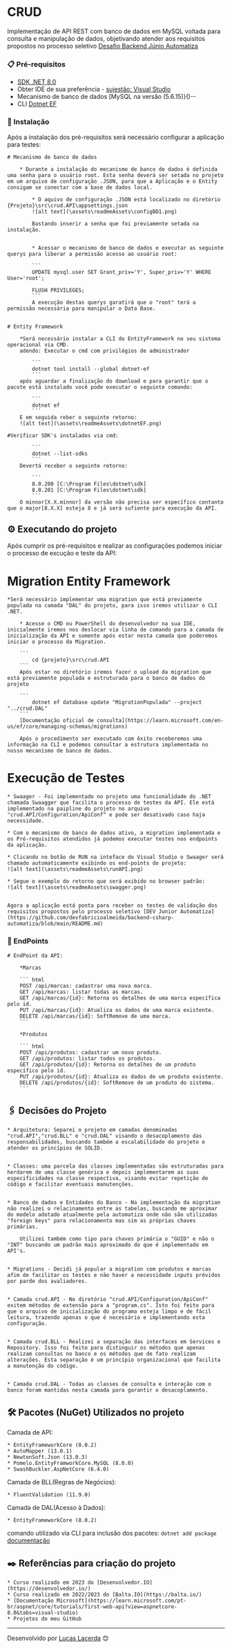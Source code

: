 # CRUD

Implementação de API REST com banco de dados em MySQL voltada para consulta e manipulação de dados, objetivando atender aos requisitos propostos no processo seletivo [Desafio Backend Júnio Automatiza](https://github.com/devfabricioalmeida/backend-csharp-automatiza/blob/main/README.md)

### 📋 Pré-requisitos

* [SDK .NET 8.0](https://dotnet.microsoft.com/en-us/download)
* Obter IDE de sua preferência - [sujestão: Visual Studio](https://visualstudio.microsoft.com/pt-br/downloads/) 
* Mecanismo de banco de dados [MySQL na versão (5.6.15)}()--
* CLI [Dotnet EF](https://learn.microsoft.com/pt-br/ef/core/get-started/overview/install) 


### 🔧 Instalação

Após a instalação dos pré-requisitos será necessário configurar a aplicação para testes:

    # Mecanismo de banco de dados
    
        * Durante a instalação do mecanismo de banco de dados é definida uma senha para o usuário root. Esta senha deverá ser setada no projeto em um arquivo de configuração .JSON, para que a Aplicação e o Entity consigam se conectar com a base de dados local.

            * O aquivo de configuração .JSON está localizado no diretório {Projeto}\src\crud.API\appsettings.json
            ![alt text](\assets\readmeAssets\configBD1.png)
            
            Bastando inserir a senha que foi previamente setada na instalação.

            
            * Acessar o mecanismo de banco de dados e executar as seguinte querys para liberar a permissão acesso ao usuário root:

            ```
            UPDATE mysql.user SET Grant_priv='Y', Super_priv='Y' WHERE User='root';

            FLUSH PRIVILEGES;
            ```  
            A execução destas querys garatirá que o "root" terá a permissão necessária para manipular o Data Base.


    # Entity Framework
    
        *Será necessário instalar a CLI do EntityFramework no seu sistema operacional via CMD. 
        adendo: Executar o cmd com privilégios de administrador

            ```
            dotnet tool install --global dotnet-ef
            ```  
        após aguardar a finalização do download e para garantir que o pacote está instalado você pode executar o seguinte comando:

            ```
            dotnet ef
            ```  
        E em seguida reber o seguinte retorno:
        ![alt text](\assets\readmeAssets\dotnetEF.png)

    #Verificar SDK's instalados via cmd:

            ```
            dotnet --list-sdks
            ```  
        Devertá receber o seguinte retorno:

            ```
            8.0.200 [C:\Program Files\dotnet\sdk]
            8.0.201 [C:\Program Files\dotnet\sdk]
            ``` 
        O minnor[X.X.minnor] da versão não precisa ser específico contanto que o major[8.X.X] esteja 8 e já será sufiente para execução da API.



## ⚙️ Executando do projeto

Após cumprir os pré-requisitos e realizar as configurações podemos iniciar o processo de excução e teste da API: 

# Migration Entity Framework
    
    *Será necessário implementar uma migration que está previamente populada na camada "DAL" do projeto, para isso iremos utilizar o CLI .NET.
    
        * Acesse o CMD ou PowerShell do desenvolvedor na sua IDE, inicialmente iremos nos deslocar via linha de comando para a camada de inicialização da API e somente após estar nesta camada que poderemos iniciar o processo da Migration.

        ```
            cd {projeto}\src\crud.API
        ``` 
        Após estar no diretório iremos fazer o upload da migration que está previamente populada e estruturada para o banco de dados do projeto

        ```
            dotnet ef database update "MigrationPopulada" --project "../crud.DAL"
        ``` 
        [Documentação oficial de consulta](https://learn.microsoft.com/en-us/ef/core/managing-schemas/migrations)

        Após o procedimento ser executado com êxito receberemos uma informação na CLI e podemos consultar a estrutura implementada no nosso mecanismo de banco de dados.


# Execução de Testes

    * Swaager - Foi implementado no projeto uma funcionalidade do .NET chamada Swaagger que facilita o processo de testes da API. Ele está implementado na paipline do projeto no arquivo "crud.API/Configuration/ApiConf" e pode ser desativado caso haja necessidade.

    * Com o mecanismo de banco de dados ativo, a migration implementada e os Pré-requisitos atendidos já podemos executar testes nos endpoints da aplicação.

    * Clicando no botão de RUN na inteface do Visual Studio o Swaager será chamado automaticamente exibindo os end-points do projeto:
    ![alt text](\assets\readmeAssets\runAPI.png)

    * Segue o exemplo do retorno que será exibido no browser padrão:
    ![alt text](\assets\readmeAssets\swagger.png)


    Agora a aplicação está ponta para receber os testes de validação dos requisitos propostos pelo processo seletivo [DEV Junior Automatiza](https://github.com/devfabricioalmeida/backend-csharp-automatiza/blob/main/README.md)



### 🔩 EndPoints

    # EndPoint da API:

        *Marcas

        ``` html
        POST /api/marcas: cadastrar uma nova marca.
        GET /api/marcas: listar todas as marcas.
        GET /api/marcas/{id}: Retorna os detalhes de uma marca específica pelo id.
        PUT /api/marcas/{id}: Atualiza os dados de uma marca existente.
        DELETE /api/marcas/{id}: SoftRemove de uma marca.
        ```

        *Produtos

        ``` html
        POST /api/produtos: cadastrar um novo produto.
        GET /api/produtos: listar todos os produtos.
        GET /api/produtos/{id}: Retorna os detalhes de um produto específico pelo id.
        PUT /api/produtos/{id}: Atualiza os dados de um produto existente.
        DELETE /api/produtos/{id}: SoftRemove de um produto do sistema.
        ```



## 🖇️ Decisões do Projeto

    * Arquitetura: Separei o projeto em camadas denominadas "crud.API","crud.BLL" e "crud.DAL" visando o desacoplamento das responsabilidades, buscando também a escalabilidade do projeto e atender os princípios de SOLID.
    

    * Classes: uma parcela das classes implementadas são estruturadas para herdarem de uma classe genérica e depois implementarem as suas especificidades na classe respectiva, visando evitar repetição de código e facilitar eventuais manutenções.


    * Banco de dados e Entidades do Banco - Na implementação da migration não realizei o relacinamento entre as tabelas, buscando me aproximar do modelo adotado atualmente pela automatiza onde não são utilizadas "foreign keys" para relacionamento mas sim as próprias chaves primárias.

        Utilizei também como tipo para chaves primária o "GUID" e não o "INT" buscando um padrão mais aproximado do que é implementado em API's.


    * Migrations - Decidi já popular a migration com produtos e marcas afim de facilitar os testes e não haver a necessidade inputs prévidos por parde dos avaliadores.


    * Camada crud.API - No diretório "crud.API/Configuration/ApiConf" exitem métodos de extensão para a "program.cs". Isto foi feito para que o arquivo de inicialização do programa esteja limpo e de fácil leitura, trazendo apenas o que é necessário e implementando esta configuração.


    * Camada crud.BLL - Realizei a separação das interfaces em Services e Repository. Isso foi feito para distinguir os métodos que apenas realizam consultas no banco e os métodos que de fato realizam alterações. Esta separação é um princípio organizacional que facilita a manutenção do código.


    * Camada crud.DAL - Todas as classes de consulta e interação com o banco foram mantidas nesta camada para garantir o desacoplamento.



## 🛠️ Pacotes (NuGet) Utilizados no projeto

Camada de API:

    * EntityFrameworkCore (8.0.2)
    * AutoMapper (13.0.1)
    * NewtonSoft.Json (13.0.3)
    * Pomelo.EntityFramworkCore.MySQL (8.0.0)
    * SwashBuckler.AspNetCore (6.4.0)

Camada de BLL(Regras de Negócios):
     
    * FluentValidation (11.9.0)

Camada de DAL(Acesso à Dados):

    * EntityFrameworkCore (8.0.2)

comando utilizado via CLI para inclusão dos pacotes:
    ```
        dotnet add package
    ```
[documentação](https://learn.microsoft.com/en-us/dotnet/core/tools/dotnet-add-package)



## ✒️ Referências para criação do projeto

    * Curso realizado em 2023 do [Desenvolvedor.IO](https://desenvolvedor.io/)
    * Curso realizado em 2022/2023 do [Balta.IO](https://balta.io/)
    * [Documentação Microsoft](https://learn.microsoft.com/pt-br/aspnet/core/tutorials/first-web-api?view=aspnetcore-8.0&tabs=visual-studio)
    * Projetos do meu GitHub





---
Desenvolvido por [Lucas Lacerda](https://github.com/LucasLacerda95) 😊